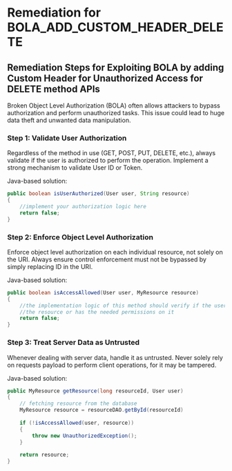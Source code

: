 # Remediation for BOLA_ADD_CUSTOM_HEADER_DELETE

## Remediation Steps for Exploiting BOLA by adding Custom Header for Unauthorized Access for DELETE method APIs
Broken Object Level Authorization (BOLA) often allows attackers to bypass authorization and perform unauthorized tasks. This issue could lead to huge data theft and unwanted data manipulation.

### Step 1: Validate User Authorization
Regardless of the method in use (GET, POST, PUT, DELETE, etc.), always validate if the user is authorized to perform the operation. Implement a strong mechanism to validate User ID or Token.

Java-based solution:
```java
public boolean isUserAuthorized(User user, String resource) 
{
    //implement your authorization logic here
    return false;
}
```

### Step 2: Enforce Object Level Authorization
Enforce object level authorization on each individual resource, not solely on the URI. Always ensure control enforcement must not be bypassed by simply replacing ID in the URI.

Java-based solution:
```java
public boolean isAccessAllowed(User user, MyResource resource)
{
    //the implementation logic of this method should verify if the user owns 
    //the resource or has the needed permissions on it
    return false;
}
```

### Step 3: Treat Server Data as Untrusted
Whenever dealing with server data, handle it as untrusted. Never solely rely on requests payload to perform client operations, for it may be tampered. 

Java-based solution:
```java
public MyResource getResource(long resourceId, User user) 
{
    // fetching resource from the database
    MyResource resource = resourceDAO.getById(resourceId)
    
    if (!isAccessAllowed(user, resource)) 
    {
        throw new UnauthorizedException();
    }
    
    return resource;
}
```